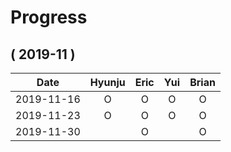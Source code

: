 # Progress

## ( 2019-11 )
| Date       | Hyunju | Eric | Yui | Brian |
| :-:        |:-:     |:-:   |:-:  |:-:    |
| 2019-11-16 |O       |O     |O    |   O   |
| 2019-11-23 |O       |O     |O    |   O   |
| 2019-11-30 |        |O     |     |   O   |
